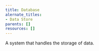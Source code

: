 ```yaml
---
title: Database
alernate_titles:
- Data Store
parents: []
resources: []
---
```


A system that handles the storage of data.
